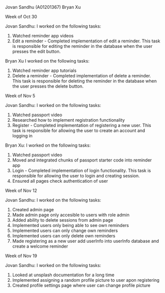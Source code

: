 Jovan Sandhu (A01201367)
Bryan Xu

Week of Oct 30

Jovan Sandhu:
I worked on the following tasks:
1. Watched reminder app videos
2. Edit a reminder - Completed implementation of edit a reminder. This task is responsible for editing the reminder in the database when the user presses the edit button.

Bryan Xu
I worked on the following tasks:
1. Watched reminder app tutorials
2. Delete a reminder - Completed implementation of delete a reminder. This task is responsible for deleting the reminder in the database when the user presses the delete button.

Week of Nov 5

Jovan Sandhu:
I worked on the following tasks:
1. Watched passport video
2. Researched how to implement registration functionality
3. Register - Completed implementation of registering a new user. This task is responsible for allowing the user to create an account and logging in

Bryan Xu:
I worked on the following tasks:
1. Watched passport video
2. Moved and integrated chunks of passport starter code into reminder app
3. Login - Completed implementation of login functionality. This task is responsible for allowing the user to login and creating session.
4. Ensured all pages check authentication of user

Week of Nov 12

Jovan Sandhu:
I worked on the following tasks:
1. Created admin page
2. Made admin page only accesible to users with role admin
3. Added ability to delete sessions from admin page
4. Implemented users only being able to see own reminders
5. Implemented users can only change own reminders
6. Implemented users can only delete own reminders
7. Made registering as a new user add userInfo into userInfo database and create a welcome reminder

Week of Nov 19

Jovan Sandhu:
I worked on the following tasks:
1. Looked at unsplash documentation for a long time
2. Implemented assigning a random profile picture to user apon registering
3. Created profile settings page where user can change profile picture